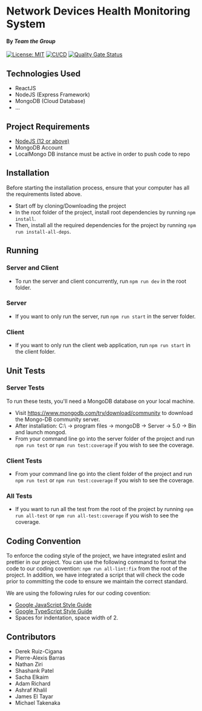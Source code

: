 # Network Devices Health Monitoring System
#### By _Team the Group_
[![License: MIT](https://img.shields.io/badge/License-MIT-yellow.svg)](https://opensource.org/licenses/MIT)
[![CI/CD](https://github.com/Pyxsys/ttg-healthcheck/actions/workflows/integration.yml/badge.svg)](https://github.com/Pyxsys/ttg-healthcheck/actions/workflows/integration.yml)
[![Quality Gate Status](https://sonarcloud.io/api/project_badges/measure?project=Pyxsys_ttg-healthcheck&metric=alert_status)](https://sonarcloud.io/summary/new_code?id=Pyxsys_ttg-healthcheck)
 
## Technologies Used
* ReactJS
* NodeJS (Express Framework)
* MongoDB (Cloud Database)
* ... 

## Project Requirements
* [NodeJS (12 or above)](https://nodejs.org/en/download/)
* MongoDB Account
* LocalMongo DB instance must be active in order to push code to repo

## Installation
Before starting the installation process, ensure that your computer has all the requirements listed above.

* Start off by cloning/Downloading the project 
* In the root folder of the project, install root dependencies by running `npm install`.
* Then, install all the required dependencies for the project by running `npm run install-all-deps`.

## Running
### Server and Client
* To run the server and client concurrently, run `npm run dev` in the root folder. 

### Server
* If you want to only run the server, run `npm run start` in the server folder.

### Client
* If you want to only run the client web application, run `npm run start` in the client folder.

## Unit Tests

### Server Tests
To run these tests, you'll need a MongoDB database on your local machine.

* Visit https://www.mongodb.com/try/download/community to download the Mongo-DB community server.
* After installation: C:\ -> program files -> mongoDB -> Server -> 5.0 -> Bin and launch mongod.
* From your command line go into the server folder of the project and run `npm run test` or `npm run test:coverage` if you wish to see the coverage.

### Client Tests

* From your command line go into the client folder of the project and run `npm run test` or `npm run test:coverage` if you wish to see the coverage.

### All Tests

* If you want to run all the test from the root of the project by running `npm run all-test` or `npm run all-test:coverage` if you wish to see the coverage.

## Coding Convention
To enforce the coding style of the project, we have integrated eslint and prettier in our project. You can use the following command to format the code to our coding covention: `npm run all-lint:fix` from the root of the project. In addition, we have integrated a script that will check the code prior to committing the code to ensure we maintain the correct standard.

We are using the following rules for our coding covention:
* [Google JavaScript Style Guide](https://google.github.io/styleguide/jsguide.html)
* [Google TypeScript Style Guide](https://google.github.io/styleguide/tsguide.html)
* Spaces for indentation, space width of 2.

## Contributors
* Derek Ruiz-Cigana
* Pierre-Alexis Barras
* Nathan Ziri
* Shashank Patel
* Sacha Elkaim
* Adam Richard
* Ashraf Khalil
* James El Tayar
* Michael Takenaka
